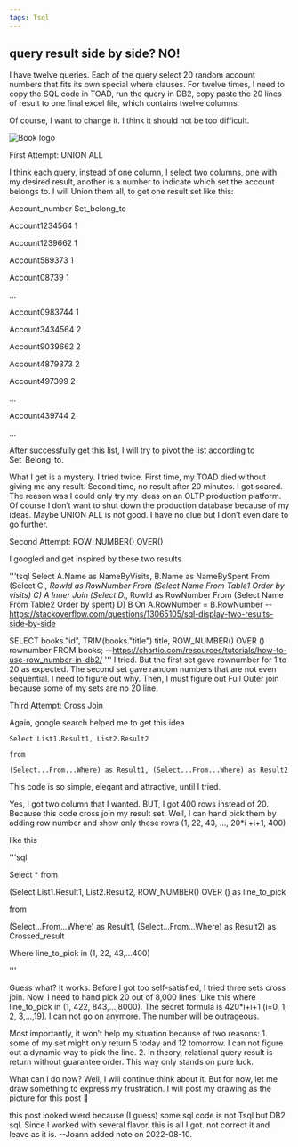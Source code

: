 ```yaml
---
tags: Tsql
---
```


## query result side by side? NO!
I have twelve queries. Each of the query select 20 random account numbers that fits its own special where clauses. For twelve times, I need to copy the SQL code in TOAD, run the query in DB2, copy paste the 20 lines of result to one final excel file, which contains twelve columns.

Of course, I want to change it. I think it should not be too difficult.

![Book logo](/least-github-pages/assets/logo.png)

First Attempt: UNION ALL

I think each query, instead of one column, I select two columns, one with my desired result, another is a number to indicate which set the account belongs to. I will Union them all, to get one result set like this:

Account_number      Set_belong_to

Account1234564      1

Account1239662      1

Account589373        1

Account08739           1

…

Account0983744      1

Account3434564     2

Account9039662     2

Account4879373        2

Account497399          2

…

Account439744      2

…

After successfully get this list, I will try to pivot the list according to Set_Belong_to.

What I get is a mystery. I tried twice. First time, my TOAD died without giving me any result. Second time, no result after 20 minutes. I got scared. The reason was I could only try my ideas on an OLTP production platform. Of course I don’t want to shut down the production database because of my ideas. Maybe UNION ALL is not good. I have no clue but I don’t even dare to go further.

Second Attempt: ROW_NUMBER() OVER()

I googled and get inspired by these two results

'''tsql
    Select A.Name as NameByVisits, B.Name as NameBySpent
From (Select C.*, RowId as RowNumber From (Select Name From Table1 Order by visits) C) A
    Inner Join
    (Select D.*, RowId as RowNumber From (Select Name From Table2 Order by spent) D) B
    On A.RowNumber = B.RowNumber
--https://stackoverflow.com/questions/13065105/sql-display-two-results-side-by-side

SELECT
    books."id",
    TRIM(books."title") title,
    ROW_NUMBER() OVER () rownumber
FROM
    books;
--https://chartio.com/resources/tutorials/how-to-use-row_number-in-db2/
'''
I tried. But the first set gave rownumber for 1 to 20 as expected. The second set gave random numbers that are not even  sequential. I need to figure out why. Then, I must figure out Full Outer join because some of my sets are no 20 line.

Third Attempt: Cross Join

Again, google search helped me to get this idea

```tsql
Select List1.Result1, List2.Result2
 
from
 
(Select...From...Where) as Result1, (Select...From...Where) as Result2
```
This code is so simple, elegant and attractive, until I tried.

Yes, I got two column that I wanted. BUT, I got 400 rows instead of 20. Because this code cross join my result set. Well, I can hand pick them by adding row number and show only these rows (1, 22, 43, …, 20*i +i+1, 400)

like this

 
'''sql

Select * from
 
(Select List1.Result1, List2.Result2, ROW_NUMBER() OVER () as line_to_pick
 
from
 
(Select...From...Where) as Result1, (Select...From...Where) as Result2) as Crossed_result
 
Where line_to_pick in (1, 22, 43,...400)


'''


Guess what? It works. Before I got too self-satisfied, I tried three sets cross join. Now, I need to hand pick 20 out of 8,000 lines. Like this where line_to_pick in (1, 422, 843,…,8000). The secret formula is 420*i+i+1 (i=0, 1, 2, 3,…,19). I can not go on anymore. The number will be outrageous.

Most importantly, it won’t help my situation because of two reasons: 1.  some of my set might only return 5 today and 12 tomorrow. I can not figure out a dynamic way to pick the line. 2. In theory, relational query result is return without guarantee order. This way only stands on pure luck.

What can I do now? Well, I will continue think about it. But for now, let me draw something to express my frustration. I will post my drawing as the picture for this post 🙂

 
this post looked wierd because (I guess) some sql code is not Tsql but DB2 sql. Since I worked with several flavor. this is all I got. not correct it and leave as it is. --Joann added note on 2022-08-10.
 
